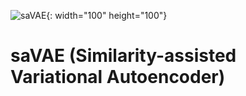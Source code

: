 ![saVAE](https://user-images.githubusercontent.com/86404362/225598276-c6d0fc73-c356-48ba-bd00-6b6293107574.png){: width="100" height="100"}
# saVAE (Similarity-assisted Variational Autoencoder) 
